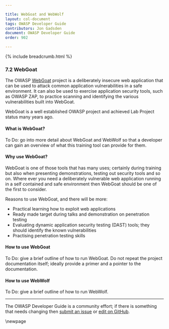 ```yaml
---

title: WebGoat and WebWolf
layout: col-document
tags: OWASP Developer Guide
contributors: Jon Gadsden
document: OWASP Developer Guide
order: 902

---
```


{% include breadcrumb.html %}

### 7.2 WebGoat

The OWASP [WebGoat][webgoat] project is a deliberately insecure web application that can be
used to attack common application vulnerabilities in a safe environment.
It can also be used to exercise application security tools, such as OWASP ZAP, to practice
scanning and identifying the various vulnerabilities built into WebGoat.

WebGoat is a well established OWASP project and achieved Lab Project status many years ago.

#### What is WebGoat?

To Do: go into more detail about WebGoat and WebWolf so that a developer
can gain an overview of what this training tool can provide for them.

#### Why use WebGoat?

WebGoat is one of those tools that has many uses; certainly during training but also when presenting demonstrations,
testing out security tools and so on.
Where ever you need a deliberately vulnerable web application running in a self contained and safe environment then
WebGoat should be one of the first to consider.

Reasons to use WebGoat, and there will be more:

* Practical learning how to exploit web applications
* Ready made target during talks and demonstration on penetration testing
* Evaluating dynamic application security testing (DAST) tools; they should identify the known vulnerabilities
* Practising penetration testing skills

#### How to use WebGoat

To Do: give a brief outline of how to run WebGoat.
Do not repeat the project documentation itself; ideally provide a primer and a pointer to the documentation.

#### How to use WebWolf

To Do: give a brief outline of how to run WebWolf.

----

The OWASP Developer Guide is a community effort; if there is something that needs changing
then [submit an issue][issue0902] or [edit on GitHub][edit0902].

[goatdocker]: https://hub.docker.com/r/webgoat/webgoat
[goatreleases]: https://github.com/WebGoat/WebGoat/releases
[issue0902]: https://github.com/OWASP/www-project-developer-guide/issues/new?labels=enhancement&template=request.md&title=Update:%2009-training-education/02-webgoat
[edit0902]: https://github.com/OWASP/www-project-developer-guide/blob/main/draft/09-training-education/02-webgoat.md
[webgoat]: https://owasp.org/www-project-webgoat/

\newpage
